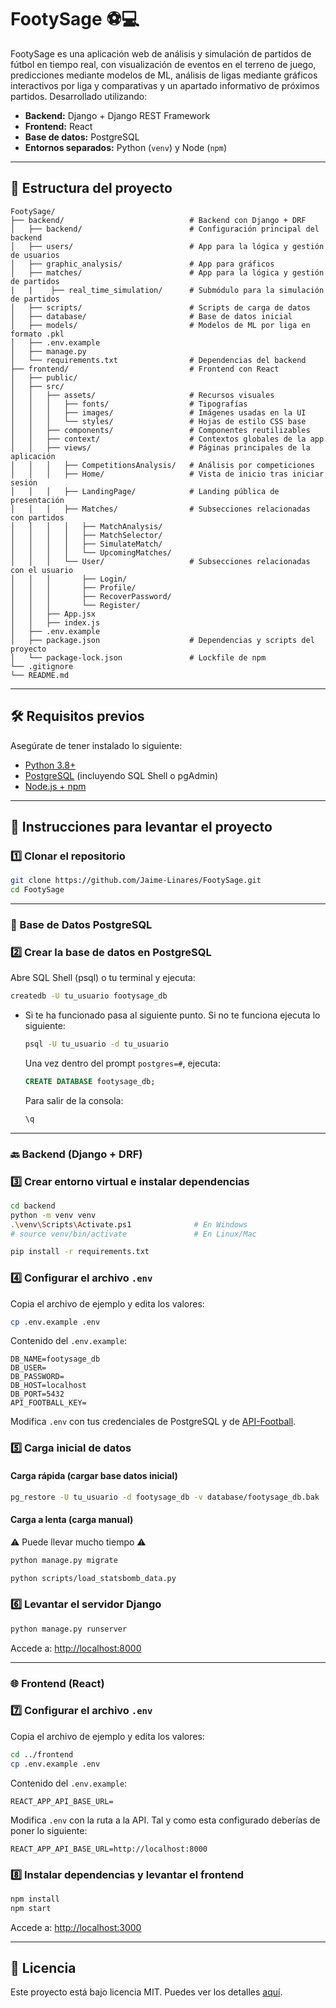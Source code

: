 # FootySage ⚽️💻

FootySage es una aplicación web de análisis y simulación de partidos de fútbol en tiempo real, con visualización de eventos en el terreno de juego, predicciones mediante modelos de ML, análisis de ligas mediante gráficos interactivos por liga y comparativas y un apartado informativo de próximos partidos. Desarrollado utilizando: 
- **Backend:** Django + Django REST Framework
- **Frontend:** React
- **Base de datos:** PostgreSQL
- **Entornos separados:** Python (`venv`) y Node (`npm`)

---

## 📁 Estructura del proyecto

```
FootySage/
├── backend/                            # Backend con Django + DRF
│   ├── backend/                        # Configuración principal del backend
│   ├── users/                          # App para la lógica y gestión de usuarios
│   ├── graphic_analysis/               # App para gráficos
│   ├── matches/                        # App para la lógica y gestión de partidos
|   |    ├── real_time_simulation/      # Submódulo para la simulación de partidos
│   ├── scripts/                        # Scripts de carga de datos
│   ├── database/                       # Base de datos inicial   
│   ├── models/                         # Modelos de ML por liga en formato .pkl
│   ├── .env.example                    
│   ├── manage.py                       
│   └── requirements.txt                # Dependencias del backend
├── frontend/                           # Frontend con React
│   ├── public/                         
│   ├── src/                            
│   │   ├── assets/                     # Recursos visuales
│   │   │   ├── fonts/                  # Tipografías
│   │   │   ├── images/                 # Imágenes usadas en la UI
│   │   │   └── styles/                 # Hojas de estilo CSS base
│   │   ├── components/                 # Componentes reutilizables
│   │   ├── context/                    # Contextos globales de la app
│   │   ├── views/                      # Páginas principales de la aplicación
│   │   │   ├── CompetitionsAnalysis/   # Análisis por competiciones
│   │   │   ├── Home/                   # Vista de inicio tras iniciar sesión
│   │   │   ├── LandingPage/            # Landing pública de presentación
│   │   │   ├── Matches/                # Subsecciones relacionadas con partidos
│   │   │   │   ├── MatchAnalysis/       
│   │   │   │   ├── MatchSelector/       
│   │   │   │   ├── SimulateMatch/       
│   │   │   │   └── UpcomingMatches/    
│   │   │   └── User/                   # Subsecciones relacionadas con el usuario
│   │   │       ├── Login/              
│   │   │       ├── Profile/            
│   │   │       ├── RecoverPassword/    
│   │   │       └── Register/           
│   │   ├── App.jsx                     
│   │   ├── index.js                   
│   ├── .env.example                    
│   ├── package.json                    # Dependencias y scripts del proyecto
│   └── package-lock.json               # Lockfile de npm
└── .gitignore
└── README.md
```

---

## 🛠️ Requisitos previos

Asegúrate de tener instalado lo siguiente:

- [Python 3.8+](https://www.python.org/downloads/)
- [PostgreSQL](https://www.postgresql.org/download/) (incluyendo SQL Shell o pgAdmin)
- [Node.js + npm](https://nodejs.org/)

---

## 🚀 Instrucciones para levantar el proyecto

### 1️⃣ Clonar el repositorio

```bash
git clone https://github.com/Jaime-Linares/FootySage.git
cd FootySage
```

---

### 🐘 Base de Datos PostgreSQL

### 2️⃣ Crear la base de datos en PostgreSQL

Abre SQL Shell (psql) o tu terminal y ejecuta:

```bash
createdb -U tu_usuario footysage_db
```

- Si te ha funcionado pasa al siguiente punto. Si no te funciona ejecuta lo siguiente:

    ```bash
    psql -U tu_usuario -d tu_usuario
    ```
    
    Una vez dentro del prompt `postgres=#`, ejecuta:
    
    ```sql
    CREATE DATABASE footysage_db;
    ```
    
    Para salir de la consola:
    
    ```sql
    \q
    ```

---

### 🔙 Backend (Django + DRF)

### 3️⃣ Crear entorno virtual e instalar dependencias

```bash
cd backend
python -m venv venv
.\venv\Scripts\Activate.ps1              # En Windows
# source venv/bin/activate               # En Linux/Mac

pip install -r requirements.txt
```

### 4️⃣ Configurar el archivo `.env`

Copia el archivo de ejemplo y edita los valores:

```bash
cp .env.example .env
```

Contenido del `.env.example`:

```env
DB_NAME=footysage_db
DB_USER=
DB_PASSWORD=
DB_HOST=localhost
DB_PORT=5432
API_FOOTBALL_KEY=
```

Modifica `.env` con tus credenciales de PostgreSQL y de [API-Football](https://www.api-football.com/).

### 5️⃣ Carga inicial de datos

#### Carga rápida (cargar base datos inicial)

```bash
pg_restore -U tu_usuario -d footysage_db -v database/footysage_db.bak
```

#### Carga a lenta (carga manual) 
⚠️ Puede llevar mucho tiempo ⚠️

```bash
python manage.py migrate
```

```bash
python scripts/load_statsbomb_data.py
```

### 6️⃣ Levantar el servidor Django

```bash
python manage.py runserver
```

Accede a: [http://localhost:8000](http://localhost:8000)

---

### 🌐 Frontend (React)

### 7️⃣ Configurar el archivo `.env`

Copia el archivo de ejemplo y edita los valores:

```bash
cd ../frontend
cp .env.example .env
```

Contenido del `.env.example`:

```env
REACT_APP_API_BASE_URL=
```

Modifica `.env` con la ruta a la API. Tal y como esta configurado deberías de poner lo siguiente:

```env
REACT_APP_API_BASE_URL=http://localhost:8000
```

### 8️⃣ Instalar dependencias y levantar el frontend

```bash
npm install
npm start
```

Accede a: [http://localhost:3000](http://localhost:3000)

---

## 📝 Licencia

Este proyecto está bajo licencia MIT. Puedes ver los detalles [aquí](https://github.com/Jaime-Linares/FootySage/blob/main/LICENSE).

